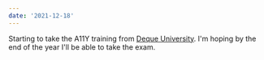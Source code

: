 ```yaml
---
date: '2021-12-18'
---
```


Starting to take the A11Y training from [Deque University](https://dequeuniversity.com/). I'm hoping by the end of the year I'll be able to take the exam.

